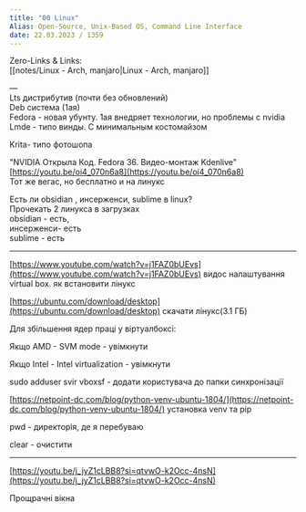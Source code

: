 ```yaml
---
title: "00 Linux"
Alias: Open-Source, Unix-Based OS, Command Line Interface
date: 22.03.2023 / 1359  
---
```

Zero-Links & Links:  
[[notes/Linux - Arch, manjaro|Linux - Arch, manjaro]]

—  
Lts дистрибутив (почти без обновлений)  
Deb система (1ая)  
Fedora - новая убунту. 1ая внедряет технологии, но проблемы с nvidia  
Lmde - типо винды. С минимальным костомайзом
  
  
Krita- типо фотошопа

"NVIDIA Открыла Код. Fedora 36. Видео-монтаж Kdenlive"  
[https://youtu.be/oi4_070n6a8](https://youtu.be/oi4_070n6a8)  
Тот же вегас, но бесплатно и на линукс


Есть ли obsidian , инсерженси, sublime в linux?  
Прочекать 2 линукса в загрузках  
obsidian - есть,  
инсерженси- есть  
sublime - есть

---

[https://www.youtube.com/watch?v=j1FAZ0bUEvs](https://www.youtube.com/watch?v=j1FAZ0bUEvs) видос налаштування virtual box. як встановити лінукс

[https://ubuntu.com/download/desktop](https://ubuntu.com/download/desktop) скачати лінукс(3.1 ГБ)

Для збільшення ядер праці у віртуалбоксі:

Якщо AMD - SVM mode - увімкнути

Якщо Intel - Intel virtualization - увімкнути

sudo adduser svir vboxsf - додати користувача до папки синхронізації

[https://netpoint-dc.com/blog/python-venv-ubuntu-1804/](https://netpoint-dc.com/blog/python-venv-ubuntu-1804/) установка venv та pip

pwd - директорія, де я перебуваю

clear - очистити

---

[https://youtu.be/j_jyZ1cLBB8?si=qtvwO-k2Occ-4nsN](https://youtu.be/j_jyZ1cLBB8?si=qtvwO-k2Occ-4nsN)

Прощрачні вікна